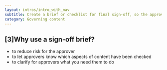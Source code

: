 ```yaml
---
layout: intros/intro_with_nav
subtitle: Create a brief or checklist for final sign-off, so the approver knows what they need to do.
category: Governing content
---
```


## [3]Why use a sign-off brief?

- to reduce risk for the approver
- to let approvers know which aspects of content have been checked
- to clarify for approvers what you need them to do
